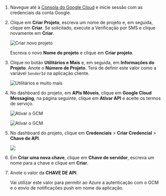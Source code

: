 
1. Navegue até à [Consola do Google Cloud](https://console.developers.google.com/project) e inicie sessão com as credenciais da conta Google. 
2. Clique em **Criar Projeto**, escreva um nome de projeto e, em seguida, clique em **Criar**. Se solicitado, execute a Verificação por SMS e clique novamente em **Criar**.
   
    ![Criar novo projeto](./media/mobile-services-enable-google-cloud-messaging/mobile-services-google-new-project.png)   
   
     Escreva o novo **Nome do projeto** e clique em **Criar projeto**.
3. Clique no botão **Utilitários e Mais** e, em seguida, em **Informações do Projeto**. Anote o **Número de Projeto**. Terá de definir este valor como a variável `SenderId` na aplicação cliente.
   
    ![Utilitários e muito mais](./media/mobile-services-enable-google-cloud-messaging/notification-hubs-utilities-and-more.png)
4. No dashboard do projeto, em **APIs Móveis**, clique em **Google Cloud Messaging**, na página seguinte, clique em **Ativar API** e aceite os termos de serviço. 
   
    ![Ativar o GCM](./media/mobile-services-enable-google-cloud-messaging/enable-GCM.png)
   
    ![Ativar o GCM](./media/mobile-services-enable-google-cloud-messaging/enable-gcm-2.png) 
5. No dashboard do projeto, clique em **Credenciais** > **Criar Credencial** > **Chave de API**. 
   
    ![](./media/mobile-services-enable-google-cloud-messaging/mobile-services-google-create-server-key.png)
6. Em **Criar uma nova chave**, clique em **Chave de servidor**, escreva um nome para a chave e clique em **Criar**.
7. Anote o valor da **CHAVE DE API**.
   
    Vai utilizar este valor para permitir ao Azure a autenticação com o GCM e o envio de notificações push em nome da aplicação.

